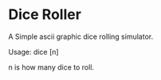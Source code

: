 # Dice Roller #

A Simple ascii graphic dice rolling simulator. 

Usage: dice [n]

n is how many dice to roll.
